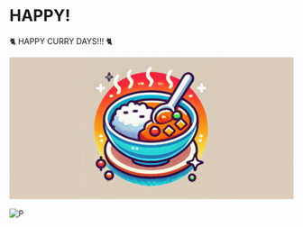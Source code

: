 # HAPPY!

🐈 HAPPY CURRY DAYS!!! 🐈

![](/images/curry_everyday_wide1.png)


![P](https://cdn.profile-image.st-hatena.com/users/curryoki/profile.png)
